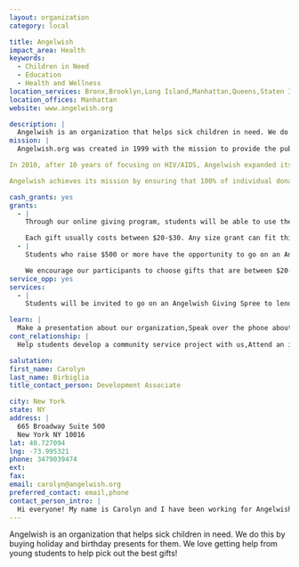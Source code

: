 ```yaml
---
layout: organization
category: local

title: Angelwish
impact_area: Health
keywords: 
  - Children in Need
  - Education
  - Health and Wellness
location_services: Bronx,Brooklyn,Long Island,Manhattan,Queens,Staten Island,Greater New York
location_offices: Manhattan
website: www.angelwish.org

description: |
  Angelwish is an organization that helps sick children in need. We do this by buying holiday and birthday presents for them. We love getting help from young students to help pick out the best gifts!
mission: |
  Angelwish.org was created in 1999 with the mission to provide the public with an easy way to grant wishes to the millions of children that are living with HIV/AIDS around the world. Infected or affected by the disease, their opportunities for a "normal" childhood are virtually impossible.By harnessing the power of the Internet, Angelwish helps donors add a ray of hope to their lives. 

In 2010, after 10 years of focusing on HIV/AIDS, Angelwish expanded its mission to include children living with chronic illnesses such as asthma, diabetes and kidney disease. 

Angelwish achieves its mission by ensuring that 100% of individual donations are used for program services and that those funds are extended, where possible, to incorporate an educational component giving young people a hands on lesson in philanthropy.

cash_grants: yes
grants: 
  - |
    Through our online giving program, students will be able to use the money they raised to purchase gifts for children with chronic illnesses. All they have to do is visit our website and choose a care center (or multiple care centers) to support. We work with a nationwide network of social workers to make sure the gifts listed fit the needs of their population. 

    Each gift usually costs between $20-$30. Any size grant can fit this program.
  - |
    Students who raise $500 or more have the opportunity to go on an Angelwish Giving Spree. They will be invited to a local toy store or bookstore to use the money they raised to purchase gifts for ill children in need. The gifts will then be sent to social workers at our partner care centers, and they will distribute the gifts to parents to give to their children. 

    We encourage our participants to choose gifts that are between $20-$30.
service_opp: yes
services: 
  - |
    Students will be invited to go on an Angelwish Giving Spree to lend their expertise and help us pick out the toys we send to sick children if 1) They raise over $500 or 2) We receive funding from a third party.

learn: |
  Make a presentation about our organization,Speak over the phone about our work
cont_relationship: |
  Help students develop a community service project with us,Attend an in-school Check Award Assembly if we receive a grant,Help students tell local newspapers and media about their grant and/or project with us,Educate the school by leading a workshop,Collect pennies during the Penny Harvest next fall

salutation: 
first_name: Carolyn
last_name: Birbiglia
title_contact_person: Development Associate

city: New York
state: NY
address: |
  665 Broadway Suite 500  
  New York NY 10016
lat: 40.727094
lng: -73.995321
phone: 3479039474
ext: 
fax: 
email: carolyn@angelwish.org
preferred_contact: email,phone
contact_person_intro: |
  Hi everyone! My name is Carolyn and I have been working for Angelwish for almost a year. At Angelwish, I plan fundraising events and talk to people at different companies, foundations, and schools to raise money for the children we support. I am very excited to work with a Common Cents school and to see what presents you pick out for other kids in need.
---
```

Angelwish is an organization that helps sick children in need. We do this by buying holiday and birthday presents for them. We love getting help from young students to help pick out the best gifts!